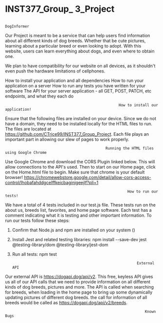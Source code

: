 
# INST377_Group_ 3_Project

                                                                  DogInformer

Our Project is meant to be a service that can help users find information about all different kinds of dog breeds. Whether that be cute pictures, learning about a particular breed or even looking to adopt. With this website, users can learn everything about dogs, and even where to obtain one.

We plan to have compatibility for our website on all devices, as it shouldn't even push the hardware limitations of cellphones.




How to install your application and all dependencies
How to run your application on a server
How to run any tests you have written for your software
The API for your server application - all GET, POST, PATCH, etc endpoints, and what they each do


                                                        How to install our application! 
                                                        
Ensure that the following files are installed on your device. Since we do not have a domain, they need to be installed locally for the HTML files to run. The files are located at https://github.com/CTrice99/INST377_Group_Project. Each file plays an important part in allowing our slew of pages to work properly.


                                                  Running the HTML files using Google Chrome

Use Google Chrome and download the CORS Plugin linked below. This will allow connections to the API's used. Then to start on our Home page, click on the Home.html file to begin. Make sure that chrome is your default browser!
https://chromewebstore.google.com/detail/allow-cors-access-control/lhobafahddgcelffkeicbaginigeejlf?pli=1

                                                            How to run our tests!
We have a total of 4 tests included in our test.js file. These tests run on the about us, breeds list, favorites, and home page software. Each test has a comment indicating what it is testing and other important information. To run our tests follow these steps: 
1. Confirm that Node.js and npm are installed on your system ()
2. Install Jest and related testing libraries: npm install --save-dev jest @testing-library/dom @testing-library/jest-dom
3. Run all tests: npm test




                                                                External API

Our external API is https://dogapi.dog/api/v2. This free, keyless API gives us all of our API calls that we need to provide information on all different kinds of dog breeds, pictures and more. The API is called when searching for breeds, when loading in the home page to bring up some dynamically updating pictures of different dog breeds. the call for information of all breeds would be called as https://dogapi.dog/api/v2/breeds.


                                                                    Known Bugs
